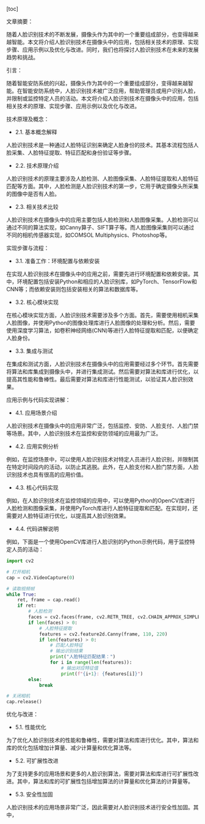 
[toc]                    
                
                
文章摘要：

随着人脸识别技术的不断发展，摄像头作为其中的一个重要组成部分，也变得越来越智能。本文将介绍人脸识别技术在摄像头中的应用，包括相关技术的原理、实现步骤、应用示例以及优化与改进。同时，我们也将探讨人脸识别技术在未来的发展趋势和挑战。

引言：

随着智能安防系统的兴起，摄像头作为其中的一个重要组成部分，变得越来越智能。在智能安防系统中，人脸识别技术被广泛应用，帮助管理员或用户识别人脸，并限制或监控特定人员的活动。本文将介绍人脸识别技术在摄像头中的应用，包括相关技术的原理、实现步骤、应用示例以及优化与改进。

技术原理及概念：

- 2.1. 基本概念解释

人脸识别技术是一种通过人脸特征识别来确定人脸身份的技术。其基本流程包括人脸采集、人脸特征提取、特征匹配和身份验证等步骤。

- 2.2. 技术原理介绍

人脸识别技术的原理主要涉及人脸检测、人脸图像采集、人脸特征提取和人脸特征匹配等方面。其中，人脸检测是人脸识别技术的第一步，它用于确定摄像头所采集的图像中是否有人脸。

- 2.3. 相关技术比较

人脸识别技术在摄像头中的应用主要包括人脸检测和人脸图像采集。人脸检测可以通过不同的算法实现，如Canny算子、SIFT算子等。而人脸图像采集则可以通过不同的相机传感器实现，如COMSOL Multiphysics、Photoshop等。

实现步骤与流程：

- 3.1. 准备工作：环境配置与依赖安装

在实现人脸识别技术在摄像头中的应用之前，需要先进行环境配置和依赖安装。其中，环境配置包括安装Python和相应的人脸识别库，如PyTorch、TensorFlow和CNN等；而依赖安装则包括安装相关的算法和数据库等。

- 3.2. 核心模块实现

在核心模块实现方面，人脸识别技术需要涉及多个方面。首先，需要使用相机采集人脸图像，并使用Python的图像处理库进行人脸图像的处理和分析。然后，需要使用深度学习算法，如卷积神经网络(CNN)等进行人脸特征提取和匹配，以便确定人脸身份。

- 3.3. 集成与测试

在集成和测试方面，人脸识别技术在摄像头中的应用需要经过多个环节。首先需要将算法和库集成到摄像头中，并进行集成测试。然后需要对算法和库进行优化，以提高其性能和鲁棒性。最后需要对算法和库进行性能测试，以验证其人脸识别效果。

应用示例与代码实现讲解：

- 4.1. 应用场景介绍

人脸识别技术在摄像头中的应用非常广泛，包括监控、安防、人脸支付、人脸门禁等场景。其中，人脸识别技术在监控和安防领域的应用最为广泛。

- 4.2. 应用实例分析

例如，在监控场景中，可以使用人脸识别技术对特定人员进行人脸识别，并限制其在特定时间段内的活动，以防止其逃脱。此外，在人脸支付和人脸门禁方面，人脸识别技术也具有很高的应用价值。

- 4.3. 核心代码实现

例如，在人脸识别技术在监控领域的应用中，可以使用Python的OpenCV库进行人脸检测和图像采集，并使用PyTorch库进行人脸特征提取和匹配。在实现时，还需要对人脸特征进行优化，以提高其人脸识别效果。

- 4.4. 代码讲解说明

例如，下面是一个使用OpenCV库进行人脸识别的Python示例代码，用于监控特定人员的活动：
```python
import cv2

# 打开相机
cap = cv2.VideoCapture(0)

# 读取视频帧
while True:
    ret, frame = cap.read()
    if ret:
        # 人脸检测
        faces = cv2.faces(frame, cv2.RETR_TREE, cv2.CHAIN_APPROX_SIMPLE)
        if len(faces) > 0:
            # 人脸特征提取
            features = cv2.feature2d.Canny(frame, 110, 220)
            if len(features) > 0:
                # 匹配人脸特征
                # 输出识别结果
                print("人脸特征匹配结果：")
                for i in range(len(features)):
                    # 输出对应特征值
                    print(f"{i+1}: {features[i]}")
        else:
            break

# 关闭相机
cap.release()
```

优化与改进：

- 5.1. 性能优化

为了优化人脸识别技术的性能和鲁棒性，需要对算法和库进行优化。其中，算法和库的优化包括增加计算量、减少计算量和优化算法等。

- 5.2. 可扩展性改进

为了支持更多的应用场景和更多的人脸识别算法，需要对算法和库进行可扩展性改进。其中，算法和库的可扩展性包括增加算法的计算量和优化算法的计算量等。

- 5.3. 安全性加固

人脸识别技术的应用场景非常广泛，因此需要对人脸识别技术进行安全性加固。其中，


